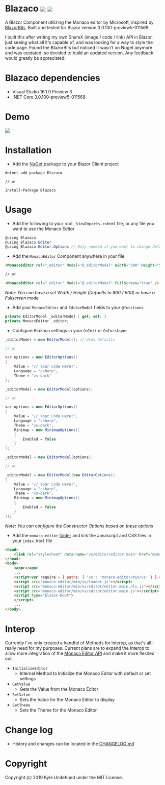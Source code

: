 # Blazaco <a href="https://kyleundefined.visualstudio.com/Blazaco/_build"><img src="https://kyleundefined.visualstudio.com/Blazaco/_apis/build/status/Blazaco-CI"/></a> <a href="https://www.nuget.org/packages/Blazaco/"><img src="https://buildstats.info/nuget/Blazaco" /></a>
A Blazor Component utilizing the Monaco editor by Microsoft, inspired by [BlazorBits](https://github.com/BlazorBits/BlazorBits). Built and tested for Blazor version 3.0.100-preview5-011568.

I built this after writing my own ShareX (image / code / link) API in Blazor, just seeing what all it's capable of, and was looking for a way to style the code page. Found the BlazorBits but noticed it wasn't on Nuget anymore and was outdated, so decided to build an updated version. Any feedback would greatly be appreciated.

# Blazaco dependencies
* Visual Studio 16.1.0 Preview 3
* .NET Core 3.0.100-preview5-011568

# Demo
<a href="https://kyle-undefined.github.io/Blazaco/"><img src="https://forthebadge.com/images/badges/check-it-out.svg" /></a>

# Installation
  * Add the [NuGet](https://www.nuget.org/packages/Blazaco/) package to your Blazor Client project
```
dotnet add package Blazaco

// or

Install-Package Blazaco
```

# Usage
* Add the following to your root `_ViewImports.cshtml` file, or any file you want to use the Monaco Editor
```csharp
@using Blazaco
@using Blazaco.Editor
@using Blazaco.Editor.Options // Only needed if you want to change defaults
```

* Add the `MonacoEditor` Component anywhere in your file
```html
<MonacoEditor ref="_editor" Model="@_editorModel" Width="500" Height="500" />

// or

<MonacoEditor ref="_editor" Model="@_editorModel" FullScreen="true" />
```
_Note: You can have a set Width / Height (Defaults to 800 / 600) or have a Fullscreen mode_

* Add your `MonacoEditor` and `EditorModel` fields to your `@functions`
```csharp
private EditorModel _editorModel { get; set; }
private MonacoEditor _editor;
```

* Configure Blazaco settings in your `OnInit` or `OnInitAsync`
```csharp
_editorModel = new EditorModel(); // Uses defaults

// or

var options = new EditorOptions()
{
    Value = "// Your Code Here!",
    Language = "csharp",
    Theme = "vs-dark"
};

_editorModel = new EditorModel(options);

// or

var options = new EditorOptions()
{
	Value = "// Your Code Here!",
	Language = "csharp",
	Theme = "vs-dark",
	Minimap = new MinimapOptions()
	{
		Enabled = false
	}
};

_editorModel = new EditorModel(options);

// or

_editorModel = new EditorModel(new EditorOptions()
{
	Value = "// Your Code Here!",
	Language = "csharp",
	Theme = "vs-dark",
	Minimap = new MinimapOptions()
	{
		Enabled = false
	}
});
```
_Note: You can configure the Constructor Options based on [these](https://microsoft.github.io/monaco-editor/api/interfaces/monaco.editor.ieditorconstructionoptions.html) options_

* Add the `monaco-editor` [folder](https://github.com/Kyle-Undefined/Blazaco/tree/master/samples/BlazacoTestApp/wwwroot/monaco-editor) and link the Javascript and CSS files in your `index.html` file
```html
<head>
    <link rel="stylesheet" data-name="vs/editor/editor.main" href="monaco-editor/min/vs/editor/editor.main.css">
</head>
<body>
    <app></app>
    ...
    <script>var require = { paths: { 'vs': 'monaco-editor/min/vs' } };</script>
    <script src="monaco-editor/min/vs/loader.js"></script>
    <script src="monaco-editor/min/vs/editor/editor.main.nls.js"></script>
    <script src="monaco-editor/min/vs/editor/editor.main.js"></script>
    <script type="blazor-boot">
    </script>
	...
</body>
```

# Interop
Currently I've only created a handful of Methods for Interop, as that's all I really need for my purposes. Current plans are to expand the Interop to allow more integration of the [Monaco Editor API](https://microsoft.github.io/monaco-editor/api/index.html) and make it more fleshed out.

* `InitializeEditor`
  * Internal Method to Initialize the Monaco Editor with default or set settings
* `GetValue`
  * Gets the Value from the Monaco Editor
* `SetValue`
  * Sets the Value for the Monaco Editor to display
* `SetTheme`
  * Sets the Theme for the Monaco Editor

# Change log
  * History and changes can be located in the [CHANGELOG.md](https://github.com/Kyle-Undefined/Blazaco/blob/master/CHANGELOG.md)

# Copyright
Copyright (c) 2019 Kyle Undefined under the MIT License.